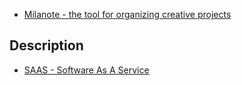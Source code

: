 * [Milanote - the tool for organizing creative projects](https://milanote.com/)

## Description

* [SAAS - Software As A Service](../Software%20Catagories/SAAS%20-%20Software%20As%20A%20Service.md)
